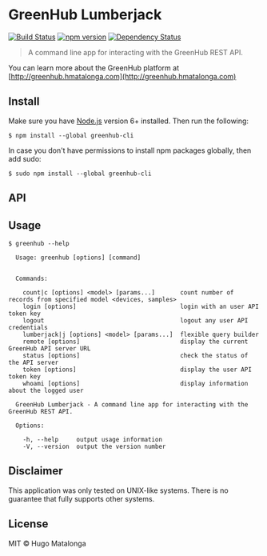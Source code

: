 # GreenHub Lumberjack

[![Build Status](https://travis-ci.org/greenhub-project/lumberjack.svg?branch=master)](https://travis-ci.org/greenhub-project/lumberjack)
[![npm version](https://badge.fury.io/js/greenhub-cli.svg)](https://badge.fury.io/js/greenhub-cli)
[![Dependency Status](https://david-dm.org/greenhub-project/lumberjack.svg)](https://david-dm.org/greenhub-project/lumberjack)

> A command line app for interacting with the GreenHub REST API.

You can learn more about the GreenHub platform at [http://greenhub.hmatalonga.com](http://greenhub.hmatalonga.com)

## Install

Make sure you have [Node.js](https://nodejs.org) version 6+ installed. Then run the following:

```
$ npm install --global greenhub-cli
```

In case you don't have permissions to install npm packages globally, then add sudo:

```
$ sudo npm install --global greenhub-cli
```

## API

## Usage

```
$ greenhub --help

  Usage: greenhub [options] [command]


  Commands:

    count|c [options] <model> [params...]       count number of records from specified model <devices, samples>
    login [options]                             login with an user API token key
    logout                                      logout any user API credentials
    lumberjack|j [options] <model> [params...]  flexible query builder
    remote [options]                            display the current GreenHub API server URL
    status [options]                            check the status of the API server
    token [options]                             display the user API token key
    whoami [options]                            display information about the logged user

  GreenHub Lumberjack - A command line app for interacting with the GreenHub REST API.

  Options:

    -h, --help     output usage information
    -V, --version  output the version number
```

## Disclaimer

This application was only tested on UNIX-like systems. There is no guarantee that fully supports other systems.

## License
MIT © Hugo Matalonga
